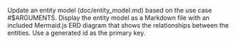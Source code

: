 Update an entity model (doc/entity_model.md) based on the use case #$ARGUMENTS.
Display the entity model as a Markdown file with an included Mermaid.js ERD diagram that shows the relationships between the entities.
Use a generated id as the primary key.
